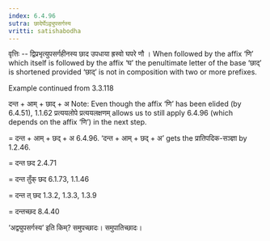 ```yaml
---
index: 6.4.96
sutra: छादेर्घेऽद्व्युपसर्गस्य
vritti: satishabodha
---
```






वृत्तिः -- द्विप्रभृत्‍युपसर्गहीनस्‍य छाद उपधाया ह्रस्‍वो घपरे णौ । When followed by the affix ‘णि’ which itself is followed by the affix ‘घ’ the penultimate letter of the base ‘छाद्’ is shortened provided ‘छाद्’ is not in composition with two or more prefixes.


Example continued from 3.3.118


दन्त + आम् + छाद् + अ Note: Even though the affix ‘णि’ has been elided (by 6.4.51), 1.1.62 प्रत्ययलोपे प्रत्ययलक्षणम् allows us to still apply 6.4.96 (which depends on the affix ‘णि’) in the next step.

= दन्त + आम् + छद् + अ 6.4.96. ‘दन्त + आम् + छद् + अ’ gets the प्रातिपदिक-सञ्ज्ञा by 1.2.46.

= दन्त छद 2.4.71

= दन्त तुँक् छद 6.1.73, 1.1.46

= दन्त त् छद 1.3.2, 1.3.3, 1.3.9

= दन्तच्छद 8.4.40


‘अद्व्युपसर्गस्य’ इति किम्? समुपच्छादः। समुपातिच्छादः।

